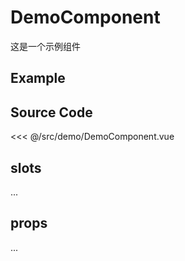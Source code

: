 # DemoComponent

这是一个示例组件

## Example

<DemoContainer componentName="examples-DemoComponentDoc" />

## Source Code

<SourceCode>
<<< @/src/demo/DemoComponent.vue
</SourceCode>

## slots

...

## props

...
